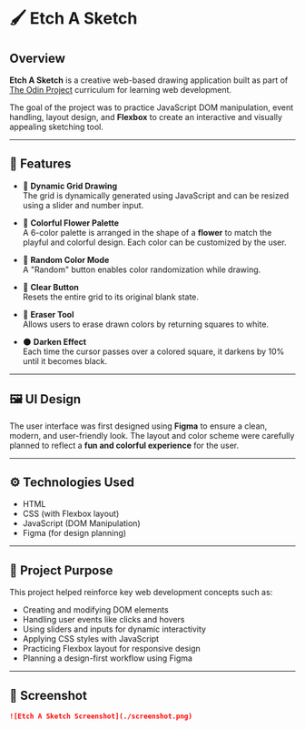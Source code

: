 # 🖌️ Etch A Sketch

## Overview

**Etch A Sketch** is a creative web-based drawing application built as part of [The Odin Project](https://www.theodinproject.com/) curriculum for learning web development.

The goal of the project was to practice JavaScript DOM manipulation, event handling, layout design, and **Flexbox** to create an interactive and visually appealing sketching tool.

---

## 🎨 Features

- 🔲 **Dynamic Grid Drawing**  
  The grid is dynamically generated using JavaScript and can be resized using a slider and number input.

- 🌸 **Colorful Flower Palette**  
  A 6-color palette is arranged in the shape of a **flower** to match the playful and colorful design. Each color can be customized by the user.

- 🌈 **Random Color Mode**  
  A "Random" button enables color randomization while drawing.

- 🧼 **Clear Button**  
  Resets the entire grid to its original blank state.

- 🧽 **Eraser Tool**  
  Allows users to erase drawn colors by returning squares to white.

- 🌑 **Darken Effect**  
  Each time the cursor passes over a colored square, it darkens by 10% until it becomes black.

---

## 🖼️ UI Design

The user interface was first designed using **Figma** to ensure a clean, modern, and user-friendly look. The layout and color scheme were carefully planned to reflect a **fun and colorful experience** for the user.

---

## ⚙️ Technologies Used

- HTML
- CSS (with Flexbox layout)
- JavaScript (DOM Manipulation)
- Figma (for design planning)

---

## 📁 Project Purpose

This project helped reinforce key web development concepts such as:

- Creating and modifying DOM elements
- Handling user events like clicks and hovers
- Using sliders and inputs for dynamic interactivity
- Applying CSS styles with JavaScript
- Practicing Flexbox layout for responsive design
- Planning a design-first workflow using Figma

---

## 📸 Screenshot

```markdown
![Etch A Sketch Screenshot](./screenshot.png)
